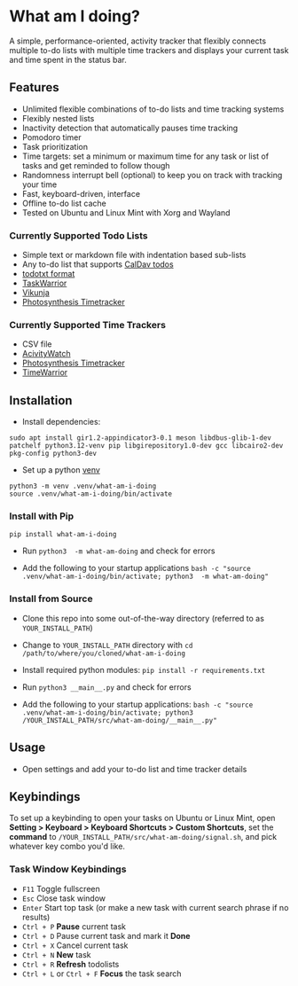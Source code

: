 # What am I doing?

A simple, performance-oriented, activity tracker that flexibly connects multiple to-do lists with multiple time trackers and displays your current task and time spent in the status bar.


## Features

- Unlimited flexible combinations of to-do lists and time tracking systems  
- Flexibly nested lists  
- Inactivity detection that automatically pauses time tracking 
- Pomodoro timer  
- Task prioritization
- Time targets: set a minimum or maximum time for any task or list of tasks and get reminded to follow though 
- Randomness interrupt bell (optional) to keep you on track with tracking your time
- Fast, keyboard-driven, interface 
- Offline to-do list cache 
- Tested on Ubuntu and Linux Mint with Xorg and Wayland

### Currently Supported Todo Lists

- Simple text or markdown file with indentation based sub-lists
- Any to-do list that supports [CalDav todos](https://en.wikipedia.org/wiki/CalDAV) 
- [todotxt format](http://todotxt.org/)
- [TaskWarrior](https://taskwarrior.org/)
- [Vikunja](https://www.vikunja.io)
- [Photosynthesis Timetracker](https://github.com/Photosynthesis/Timetracker/)  

### Currently Supported Time Trackers

- CSV file  
- [AcivityWatch](https://www.activitywatch.net)      
- [Photosynthesis Timetracker](https://github.com/Photosynthesis/Timetracker/)  
- [TimeWarrior](https://timewarrior.net)



<!-- ## Installation pipx 
If you don't have pipx install 
```
sudo apt install pipx
pipx ensurepath
``` -->


## Installation 

- Install dependencies:
```
sudo apt install gir1.2-appindicator3-0.1 meson libdbus-glib-1-dev patchelf python3.12-venv pip libgirepository1.0-dev gcc libcairo2-dev pkg-config python3-dev
```

<!-- python3-gi python3-gi-cairo -->

- Set up a python [venv](https://docs.python.org/3/tutorial/venv.html)
```
python3 -m venv .venv/what-am-i-doing  
source .venv/what-am-i-doing/bin/activate 
```

### Install with Pip
```
pip install what-am-i-doing
```
- Run `python3  -m what-am-doing` and check for errors    

- Add the following to your startup applications  `bash -c "source .venv/what-am-i-doing/bin/activate; python3  -m what-am-doing"` 


### Install from Source 

- Clone this repo into some out-of-the-way directory (referred to as `YOUR_INSTALL_PATH`) 
- Change to `YOUR_INSTALL_PATH` directory with `cd /path/to/where/you/cloned/what-am-i-doing`

- Install required python modules: `pip install -r requirements.txt`
- Run `python3 __main__.py` and check for errors    
- Add the following to your startup applications: `bash -c "source .venv/what-am-i-doing/bin/activate; python3 /YOUR_INSTALL_PATH/src/what-am-doing/__main__.py"` 


## Usage 

- Open settings and add your to-do list and time tracker details

## Keybindings

To set up a keybinding to open your tasks on Ubuntu or Linux Mint, open **Setting > Keyboard > Keyboard Shortcuts > Custom Shortcuts**, set the **command** to `/YOUR_INSTALL_PATH/src/what-am-doing/signal.sh`, and pick whatever key combo you'd like.

### Task Window Keybindings


- `F11` Toggle fullscreen
- `Esc` Close task window
- `Enter` Start top task (or make a new task with current search phrase if no results)
- `Ctrl + P` **Pause** current task
- `Ctrl + D` Pause current task and mark it **Done**
- `Ctrl + X` Cancel current task
- `Ctrl + N` **New** task
- `Ctrl + R` **Refresh** todolists
- `Ctrl + L` or `Ctrl + F` **Focus** the task search


<!-- ## Contributing
Package it for your operating system.
Write a connector for your favorite to-do list or time tracker -->
